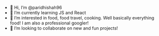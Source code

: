 - 👋 Hi, I’m @paridhishah96
- 🌱 I’m currently learning JS and React
- 👀 I’m interested in food, food travel, cooking. Well basically everything food! I am also a professional googler!
- 💞️ I’m looking to collaborate on new and fun projects! 

<!---
paridhishah96/paridhishah96 is a ✨ special ✨ repository because its `README.md` (this file) appears on your GitHub profile.
You can click the Preview link to take a look at your changes.
--->
